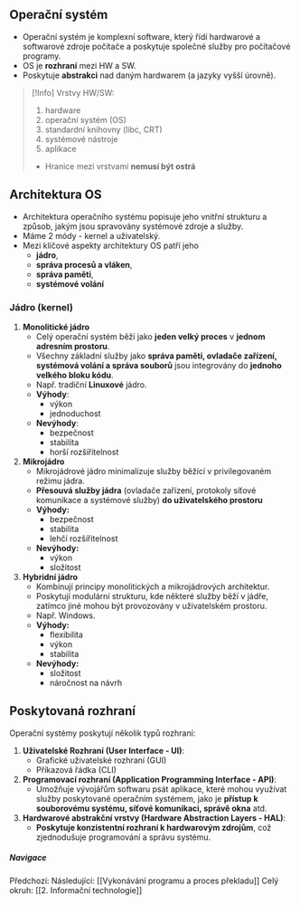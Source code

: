 ## Operační systém
- Operační systém je komplexní software, který řídí hardwarové a softwarové zdroje počítače a poskytuje společné služby pro počítačové programy.
- OS je **rozhraní** mezi HW a SW.
- Poskytuje **abstrakci** nad daným hardwarem (a jazyky vyšší úrovně).
>[!Info] Vrstvy HW/SW:
>1. hardware
>2. operační systém (OS)
>3. standardní knihovny (libc, CRT)
>4. systémové nástroje 
>5. aplikace
>* Hranice mezi vrstvami **nemusí být ostrá**

## Architektura OS
- Architektura operačního systému popisuje jeho vnitřní strukturu a způsob, jakým jsou spravovány systémové zdroje a služby. 
- Máme 2 módy - kernel a uživatelský.
- Mezi klíčové aspekty architektury OS patří jeho 
	- **jádro**, 
	- **správa procesů a vláken**, 
	- **správa paměti**, 
	- **systémové volání**

### Jádro (kernel)
1. **Monolitické jádro**
	- Celý operační systém běží jako **jeden velký proces** v **jednom adresním prostoru**.
	- Všechny základní služby jako **správa paměti, ovladače zařízení, systémová volání a správa souborů** jsou integrovány do **jednoho velkého bloku kódu**.
	- Např. tradiční **Linuxové** jádro.
	- **Výhody**:
		- výkon
		- jednoduchost
	- **Nevýhody**:
		- bezpečnost
		- stabilita
		- horší rozšířitelnost
2. **Mikrojádro**
	- Mikrojádrové jádro minimalizuje služby běžící v privilegovaném režimu jádra.
	- **Přesouvá služby jádra** (ovladače zařízení, protokoly síťové komunikace a systémové služby) **do uživatelského prostoru**
	- **Výhody:**
		- bezpečnost
		- stabilita
		- lehčí rozšířitelnost
	- **Nevýhody:**
		- výkon
		- složitost
3. **Hybridní jádro**
	- Kombinují principy monolitických a mikrojádrových architektur.
	- Poskytují modulární strukturu, kde některé služby běží v jádře, zatímco jiné mohou být provozovány v uživatelském prostoru.
	- Např. Windows.
	- **Výhody:**
		- flexibilita
		- výkon
		- stabilita
	- **Nevýhody:**
		- složitost
		- náročnost na návrh

## Poskytovaná rozhraní
Operační systémy poskytují několik typů rozhraní:
1. **Uživatelské Rozhraní (User Interface - UI)**:
    - Grafické uživatelské rozhraní (GUI)
    - Příkazová řádka (CLI)
2. **Programovací rozhraní (Application Programming Interface - API)**:
    - Umožňuje vývojářům softwaru psát aplikace, které mohou využívat služby poskytované operačním systémem, jako je **přístup k souborovému systému, síťové komunikaci, správě okna** atd.
3. **Hardwarové abstrakční vrstvy (Hardware Abstraction Layers - HAL)**:
    - **Poskytuje konzistentní rozhraní k hardwarovým zdrojům**, což zjednodušuje programování a správu systému.

##### Navigace
Předchozí: 
Následující: [[Vykonávání programu a proces překladu]]
Celý okruh: [[2. Informační technologie]]
